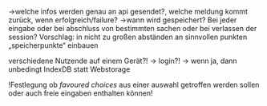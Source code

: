
->welche infos werden genau an api gesendet?, welche meldung kommt zurück, wenn erfolgreich/failure?
->wann wird gespeichert? Bei jeder eingabe oder bei abschluss von bestimmten sachen oder bei verlassen der session? 
Vorschlag: in nicht zu großen abständen an sinnvollen punkten „speicherpunkte“ einbauen

verschiedene Nutzende auf einem Gerät?! -> login?! -> wenn ja, dann unbedingt IndexDB statt Webstorage

!Festlegung ob *favoured choices* aus einer auswahl getroffen werden sollen oder auch freie eingaben enthalten können!
